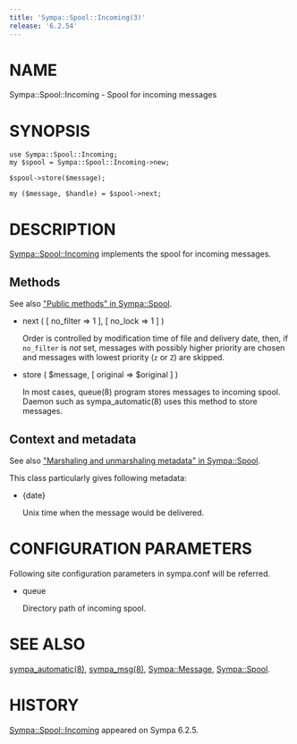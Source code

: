 ```yaml
---
title: 'Sympa::Spool::Incoming(3)'
release: '6.2.54'
---
```


# NAME

Sympa::Spool::Incoming - Spool for incoming messages

# SYNOPSIS

    use Sympa::Spool::Incoming;
    my $spool = Sympa::Spool::Incoming->new;

    $spool->store($message);

    my ($message, $handle) = $spool->next;

# DESCRIPTION

[Sympa::Spool::Incoming](./Sympa-Spool-Incoming.3.md) implements the spool for incoming messages.

## Methods

See also ["Public methods" in Sympa::Spool](./Sympa-Spool.3.md#public-methods).

- next ( \[ no\_filter => 1 \], \[ no\_lock => 1 \] )

    Order is controlled by modification time of file and delivery date, then,
    if `no_filter` is _not_ set,
    messages with possibly higher priority are chosen and
    messages with lowest priority (`z` or `Z`) are skipped.

- store ( $message, \[ original => $original \] )

    In most cases, queue(8) program stores messages to incoming spool.
    Daemon such as sympa\_automatic(8) uses this method to store messages.

## Context and metadata

See also ["Marshaling and unmarshaling metadata" in Sympa::Spool](./Sympa-Spool.3.md#marshaling-and-unmarshaling-metadata).

This class particularly gives following metadata:

- {date}

    Unix time when the message would be delivered.

# CONFIGURATION PARAMETERS

Following site configuration parameters in sympa.conf will be referred.

- queue

    Directory path of incoming spool.

# SEE ALSO

[sympa\_automatic(8)](./sympa_automatic.8.md), [sympa\_msg(8)](./sympa_msg.8.md), [Sympa::Message](./Sympa-Message.3.md), [Sympa::Spool](./Sympa-Spool.3.md).

# HISTORY

[Sympa::Spool::Incoming](./Sympa-Spool-Incoming.3.md) appeared on Sympa 6.2.5.
